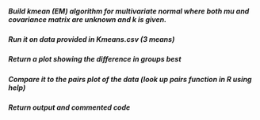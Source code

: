 ##### Build kmean (EM) algorithm for multivariate normal where both mu and covariance matrix are unknown and k is given.
##### Run it on data provided in Kmeans.csv (3 means)
##### Return a plot showing the difference in groups best
##### Compare it to the pairs plot of the data (look up pairs function in R using help)
##### Return output and commented code

